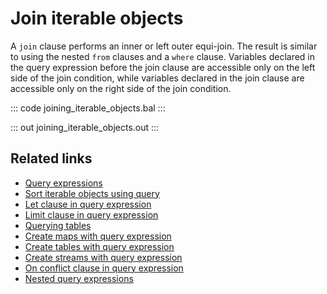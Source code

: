 # Join iterable objects

A `join` clause performs an inner or left outer equi-join. The result is similar to using the nested `from` clauses and a `where` clause. Variables declared in the query expression before the join clause are accessible only on the left side of the join condition, while variables declared in the join clause are accessible only on the right side of the join condition.

::: code joining_iterable_objects.bal :::

::: out joining_iterable_objects.out :::

## Related links
- [Query expressions](/learn/by-example/query-expressions)
- [Sort iterable objects using query](/learn/by-example/sort-iterable-objects)
- [Let clause in query expression](/learn/by-example/let-clause)
- [Limit clause in query expression](/learn/by-example/limit-clause)
- [Querying tables](/learn/by-example/querying-tables)
- [Create maps with query expression](/learn/by-example/create-maps-with-query)
- [Create tables with query expression](/learn/by-example/create-tables-with-query)
- [Create streams with query expression](/learn/by-example/create-streams-with-query)
- [On conflict clause in query expression](/learn/by-example/on-conflict-clause)
- [Nested query expressions](/learn/by-example/nested-query-expressions)
